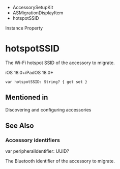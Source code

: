 

- AccessorySetupKit
- ASMigrationDisplayItem
-  hotspotSSID 

Instance Property

# hotspotSSID

The Wi-Fi hotspot SSID of the accessory to migrate.

iOS 18.0+iPadOS 18.0+

``` source
var hotspotSSID: String? { get set }
```

## Mentioned in 

Discovering and configuring accessories

## See Also

### Accessory identifiers

var peripheralIdentifier: UUID?

The Bluetooth identifier of the accessory to migrate.


